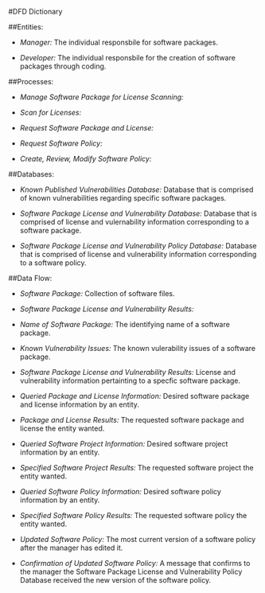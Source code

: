 
#DFD Dictionary

 
##Entities: 

+ *Manager:*  The individual responsbile for software packages. 

+ *Developer:*  The individual responsbile for the creation of software packages through coding. 

##Processes: 

+ *Manage Software Package for License Scanning:*  

+ *Scan for Licenses:* 

+ *Request Software Package and License:*

+ *Request Software Policy:*

+ *Create, Review, Modify Software Policy:*

##Databases:

+ *Known Published Vulnerabilities Database:*  Database that is comprised of known vulnerabilities regarding specific software packages. 

+ *Software Package License and Vulnerability Database:*  Database that is comprised of license and vulernability information corresponding to a software package. 

+ *Software Package License and Vulnerability Policy Database:*  Database that is comprised of license and vulnerability information corresponding to a software policy. 


##Data Flow: 

+ *Software Package:*  Collection of software files. 

+ *Software Package License and Vulnerability Results:*

+ *Name of Software Package:*  The identifying name of a software package. 

+ *Known Vulnerability Issues:*  The known vulerability issues of a software package. 

+ *Software Package License and Vulnerability Results:*  License and vulnerability information pertainting to a specfic software package. 

+ *Queried Package and License Information:*  Desired software package and license information by an entity. 

+ *Package and License Results:*  The requested software package and license the entity wanted. 

+ *Queried Software Project Information:*  Desired software project information by an entity. 

+ *Specified Software Project Results:*  The requested software project the entity wanted. 

+ *Queried Software Policy Information:*  Desired software policy information by an entity. 

+ *Specified Software Policy Results:*  The requested software policy the entity wanted. 

+ *Updated Software Policy:*  The most current version of a software policy after the manager has edited it. 

+ *Confirmation of Updated Software Policy:*  A message that confirms to the manager the Software Package License and Vulnerability Policy Database received the new version of the software policy. 


  
